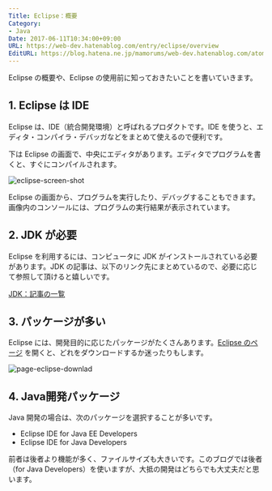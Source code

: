 ```yaml
---
Title: Eclipse：概要
Category:
- Java
Date: 2017-06-11T10:34:00+09:00
URL: https://web-dev.hatenablog.com/entry/eclipse/overview
EditURL: https://blog.hatena.ne.jp/mamorums/web-dev.hatenablog.com/atom/entry/10328749687179018365
---
```


Eclipse の概要や、Eclipse の使用前に知っておきたいことを書いていきます。


## 1. Eclipse は IDE
Eclipse は、IDE（統合開発環境）と呼ばれるプロダクトです。IDE を使うと、エディタ・コンパイラ・デバッガなどをまとめて使えるので便利です。

下は Eclipse の画面で、中央にエディタがあります。エディタでプログラムを書くと、すぐにコンパイルされます。

![eclipse-screen-shot](http://cdn-ak.f.st-hatena.com/images/fotolife/m/mamorums/20160814/20160814085925.png)

Eclipse の画面から、プログラムを実行したり、デバッグすることもできます。画像内のコンソールには、プログラムの実行結果が表示されています。


## 2. JDK が必要
Eclipse を利用するには、コンピュータに JDK がインストールされている必要があります。JDK の記事は、以下のリンク先にまとめているので、必要に応じて参照して頂けると嬉しいです。

[JDK：記事の一覧](/entry/java/jdk/table-of-contents)


## 3. パッケージが多い
Eclipse には、開発目的に応じたパッケージがたくさんあります。[Eclipse のページ](https://eclipse.org/downloads/eclipse-packages/) を開くと、どれをダウンロードするか迷ったりもします。

![page-eclipse-downlad](http://cdn-ak.f.st-hatena.com/images/fotolife/m/mamorums/20160814/20160814085926.png)


## 4. Java開発パッケージ
Java 開発の場合は、次のパッケージを選択することが多いです。

- Eclipse IDE for Java EE Developers
- Eclipse IDE for Java Developers

前者は後者より機能が多く、ファイルサイズも大きいです。このブログでは後者（for Java Developers）を使いますが、大抵の開発はどちらでも大丈夫だと思います。
